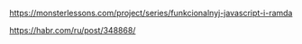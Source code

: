 https://monsterlessons.com/project/series/funkcionalnyj-javascript-i-ramda

https://habr.com/ru/post/348868/
